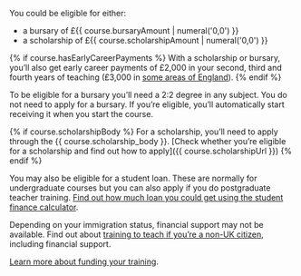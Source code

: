 You could be eligible for either:

- a bursary of £{{ course.bursaryAmount | numeral('0,0') }}
- a scholarship of £{{ course.scholarshipAmount | numeral('0,0') }}

{% if course.hasEarlyCareerPayments %}
With a scholarship or bursary, you’ll also get early career payments of £2,000 in your second, third and fourth years of teaching (£3,000 in [some areas of England](https://www.gov.uk/guidance/mathematics-early-career-payments-guidance-for-teachers-and-schools)).
{% endif %}

To be eligible for a bursary you’ll need a 2:2 degree in any subject. You do not need to apply for a bursary. If you’re eligible, you’ll automatically start receiving it when you start the course.

{% if course.scholarshipBody %}
For a scholarship, you’ll need to apply through the {{ course.scholarship_body }}. [Check whether you’re eligible for a scholarship and find out how to apply]({{ course.scholarshipUrl }})
{% endif %}

You may also be eligible for a student loan. These are normally for undergraduate courses but you can also apply if you do postgraduate teacher training. [Find out how much loan you could get using the student finance calculator](https://www.gov.uk/student-finance-calculator).

Depending on your immigration status, financial support may not be available. Find out about [training to teach if you’re a non-UK citizen](https://www.gov.uk/government/publications/train-to-teach-in-england-non-uk-applicants/train-to-teach-in-england-if-youre-a-non-uk-citizen), including financial support.

[Learn more about funding your training](https://getintoteaching.education.gov.uk/funding-and-support).
